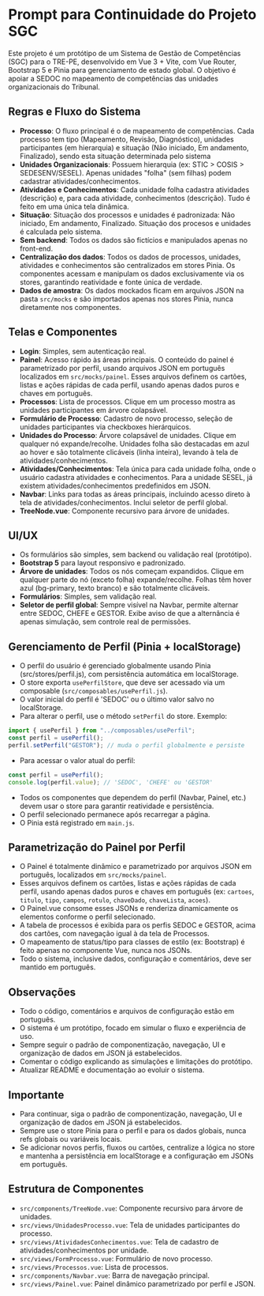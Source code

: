 # Prompt para Continuidade do Projeto SGC

Este projeto é um protótipo de um Sistema de Gestão de Competências (SGC) para o TRE-PE, desenvolvido em Vue 3 + Vite, com Vue Router, Bootstrap 5 e Pinia para gerenciamento de estado global. O objetivo é apoiar a SEDOC no mapeamento de competências das unidades organizacionais do Tribunal.

## Regras e Fluxo do Sistema

- **Processo**: O fluxo principal é o de mapeamento de competências. Cada processo tem tipo (Mapeamento, Revisão, Diagnóstico), unidades participantes (em hierarquia) e situação (Não iniciado, Em andamento, Finalizado), sendo esta situação determinada pelo sistema
- **Unidades Organizacionais**: Possuem hierarquia (ex: STIC > COSIS > SEDESENV/SESEL). Apenas unidades "folha" (sem filhas) podem cadastrar atividades/conhecimentos.
- **Atividades e Conhecimentos**: Cada unidade folha cadastra atividades (descrição) e, para cada atividade, conhecimentos (descrição). Tudo é feito em uma única tela dinâmica.
- **Situação**: Situação dos processos e unidades é padronizada: Não iniciado, Em andamento, Finalizado. Situação dos procesos e unidades é calculada pelo sistema.
- **Sem backend**: Todos os dados são fictícios e manipulados apenas no front-end.
- **Centralização dos dados**: Todos os dados de processos, unidades, atividades e conhecimentos são centralizados em stores Pinia. Os componentes acessam e manipulam os dados exclusivamente via os stores, garantindo reatividade e fonte única de verdade.
- **Dados de amostra**: Os dados mockados ficam em arquivos JSON na pasta `src/mocks` e são importados apenas nos stores Pinia, nunca diretamente nos componentes.

## Telas e Componentes

- **Login**: Simples, sem autenticação real.
- **Painel**: Acesso rápido às áreas principais. O conteúdo do painel é parametrizado por perfil, usando arquivos JSON em português localizados em `src/mocks/painel`. Esses arquivos definem os cartões, listas e ações rápidas de cada perfil, usando apenas dados puros e chaves em português.
- **Processos**: Lista de processos. Clique em um processo mostra as unidades participantes em árvore colapsável.
- **Formulário de Processo**: Cadastro de novo processo, seleção de unidades participantes via checkboxes hierárquicos.
- **Unidades do Processo**: Árvore colapsável de unidades. Clique em qualquer nó expande/recolhe. Unidades folha são destacadas em azul ao hover e são totalmente clicáveis (linha inteira), levando à tela de atividades/conhecimentos.
- **Atividades/Conhecimentos**: Tela única para cada unidade folha, onde o usuário cadastra atividades e conhecimentos. Para a unidade SESEL, já existem atividades/conhecimentos predefinidos em JSON.
- **Navbar**: Links para todas as áreas principais, incluindo acesso direto à tela de atividades/conhecimentos. Inclui seletor de perfil global.
- **TreeNode.vue**: Componente recursivo para árvore de unidades.

## UI/UX

- Os formulários são simples, sem backend ou validação real (protótipo).
- **Bootstrap 5** para layout responsivo e padronizado.
- **Árvore de unidades**: Todos os nós começam expandidos. Clique em qualquer parte do nó (exceto folha) expande/recolhe. Folhas têm hover azul (bg-primary, texto branco) e são totalmente clicáveis.
- **Formulários**: Simples, sem validação real.
- **Seletor de perfil global**: Sempre visível na Navbar, permite alternar entre SEDOC, CHEFE e GESTOR. Exibe aviso de que a alternância é apenas simulação, sem controle real de permissões.

## Gerenciamento de Perfil (Pinia + localStorage)

- O perfil do usuário é gerenciado globalmente usando Pinia (src/stores/perfil.js), com persistência automática em localStorage.
- O store exporta `usePerfilStore`, que deve ser acessado via um composable (`src/composables/usePerfil.js`).
- O valor inicial do perfil é 'SEDOC' ou o último valor salvo no localStorage.
- Para alterar o perfil, use o método `setPerfil` do store. Exemplo:

```js
import { usePerfil } from "../composables/usePerfil";
const perfil = usePerfil();
perfil.setPerfil("GESTOR"); // muda o perfil globalmente e persiste
```

- Para acessar o valor atual do perfil:

```js
const perfil = usePerfil();
console.log(perfil.value); // 'SEDOC', 'CHEFE' ou 'GESTOR'
```

- Todos os componentes que dependem do perfil (Navbar, Painel, etc.) devem usar o store para garantir reatividade e persistência.
- O perfil selecionado permanece após recarregar a página.
- O Pinia está registrado em `main.js`.

## Parametrização do Painel por Perfil

- O Painel é totalmente dinâmico e parametrizado por arquivos JSON em português, localizados em `src/mocks/painel`.
- Esses arquivos definem os cartões, listas e ações rápidas de cada perfil, usando apenas dados puros e chaves em português (ex: `cartoes`, `titulo`, `tipo`, `campos`, `rotulo`, `chaveDado`, `chaveLista`, `acoes`).
- O Painel.vue consome esses JSONs e renderiza dinamicamente os elementos conforme o perfil selecionado.
- A tabela de processos é exibida para os perfis SEDOC e GESTOR, acima dos cartões, com navegação igual à da tela de Processos.
- O mapeamento de status/tipo para classes de estilo (ex: Bootstrap) é feito apenas no componente Vue, nunca nos JSONs.
- Todo o sistema, inclusive dados, configuração e comentários, deve ser mantido em português.

## Observações

- Todo o código, comentários e arquivos de configuração estão em português.
- O sistema é um protótipo, focado em simular o fluxo e experiência de uso.
- Sempre seguir o padrão de componentização, navegação, UI e organização de dados em JSON já estabelecidos.
- Comentar o código explicando as simulações e limitações do protótipo.
- Atualizar README e documentação ao evoluir o sistema.

## Importante

- Para continuar, siga o padrão de componentização, navegação, UI e organização de dados em JSON já estabelecidos.
- Sempre use o store Pinia para o perfil e para os dados globais, nunca refs globais ou variáveis locais.
- Se adicionar novos perfis, fluxos ou cartões, centralize a lógica no store e mantenha a persistência em localStorage e a configuração em JSONs em português.

## Estrutura de Componentes

- `src/components/TreeNode.vue`: Componente recursivo para árvore de unidades.
- `src/views/UnidadesProcesso.vue`: Tela de unidades participantes do processo.
- `src/views/AtividadesConhecimentos.vue`: Tela de cadastro de atividades/conhecimentos por unidade.
- `src/views/FormProcesso.vue`: Formulário de novo processo.
- `src/views/Processos.vue`: Lista de processos.
- `src/components/Navbar.vue`: Barra de navegação principal.
- `src/views/Painel.vue`: Painel dinâmico parametrizado por perfil e JSON.
